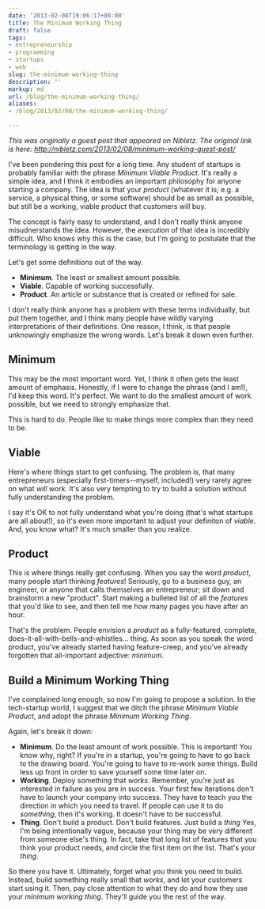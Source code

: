 ```yaml
---
date: '2013-02-08T19:06:17+00:00'
title: The Minimum Working Thing
draft: false
tags:
- entrepreneurship
- programming
- startups
- web
slug: the-minimum-working-thing
description: ''
markup: md
url: /blog/the-minimum-working-thing/
aliases:
- /blog/2013/02/08/the-minimum-working-thing/

---
```


*This was originally a guest post that appeared on Nibletz. The original link is here: <http://nibletz.com/2013/02/08/minimum-working-guest-post/>*


I've been pondering this post for a long time. Any student of startups is
probably familiar with the phrase *Minimum Viable Product*. It's really a
simple idea, and I think it embodies an important philosophy for anyone starting
a company. The idea is that your *product* (whatever it is; e.g. a service, a
physical thing, or some software) should be as small as possible, but still be
a working, viable product that customers will buy.


The concept is fairly easy to understand, and I don't really think anyone
misudnerstands the idea. However, the *execution* of that idea is incredibly
difficult. Who knows why this is the case, but I'm going to postulate that
the terminology is getting in the way.


Let's get some definitions out of the way.


* **Minimum**. The least or smallest amount possible.
* **Viable**. Capable of working successfully.
* **Product**. An article or substance that is created or refined for sale.


I don't really think anyone has a problem with these terms individually, but put
them together, and I think many people have wildly varying interpretations of
their definitions. One reason, I think, is that people unknowingly emphasize
the wrong words. Let's break it down even further.


Minimum
-------


This may be the most important word. Yet, I think it often gets the least amount
of emphasis. Honestly, if I were to change the phrase (and I am!), I'd keep this
word. It's perfect. We want to do the smallest amount of work possible, but
we need to strongly emphasize that.


This is hard to do. People like to make things more complex than they need to be.


Viable
------


Here's where things start to get confusing. The problem is, that many
entrepreneurs (especially first-timers--myself, included!) very rarely
agree on what *will work*. It's also very tempting to try to build a solution
without fully understanding the problem.


I say it's OK to not fully understand what you're doing (that's what startups
are all about!), so it's even more important to adjust your definiton of
*viable*. And, you know what? It's much smaller than you realize.


Product
-------


This is where things really get confusing. When you say the word *product*,
many people start thinking *features*! Seriously, go to a business guy, an
engineer, or anyone that calls themselves an entrepreneur; sit down and
brainstorm a new "product". Start making a bulleted list of all the *features*
that you'd like to see, and then tell me how many pages you have after an hour.


That's the problem. People envision a *product* as a fully-featured, complete,
does-it-all-with-bells-and-whistles... thing. As soon as you speak the word
product, you've already started having feature-creep, and you've already
forgotten that all-important adjective: *minimum*.


Build a Minimum Working Thing
-----------------------------


I've complained long enough, so now I'm going to propose a solution. In the
tech-startup world, I suggest that we ditch the phrase *Minimum Viable Product*,
and adopt the phrase *Minimum Working Thing*.


Again, let's break it down:


* **Minimum**. Do the least amount of work possible. This is important! You
know why, right? If you're in a startup, you're going to have to go back
to the drawing board. You're going to have to re-work some things. Build
less up front in order to save yourself some time later on.
* **Working**. Deploy something that *works*. Remember, you're
just as interested in failure as you are in success. Your first few
iterations don't have to launch your company into success. They have to teach
you the direction in which you need to travel. If people can use it to do
*something*, then it's working. It doesn't have to be successful.
* **Thing**. Don't build a product. Don't build features. Just build a *thing*
Yes, I'm being intentionally vague, because your thing may be very different
from someone else's thing. In fact, take that long list of features that you
think your product needs, and circle the first item on the list. That's your
*thing*.


So there you have it. Ultimately, forget what you think you need to build.
Instead, build something really small that *works*, and let your customers
start using it. Then, pay close attention to what they do and how they use your
*minimum working thing*. They'll guide you the rest of the way.

